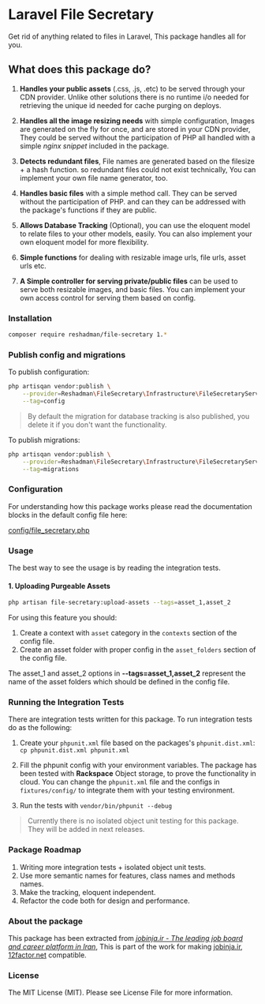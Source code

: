 # Laravel File Secretary
Get rid of anything related to files in Laravel, This package handles all for you.

## What does this package do?
 1. **Handles your public assets** (.css, .js, .etc) to be served through your 
 CDN provider.
 Unlike other solutions 
 there is no runtime i/o needed for retrieving the unique id needed for 
 cache purging on deploys.
 
 2. **Handles all the image resizing needs** with simple configuration, 
 Images are generated on the fly
 for once, and are stored in your CDN provider, 
 They could be served without the participation of PHP
 all handled with a simple *nginx snippet* included in the package. 
 3. **Detects redundant files**, File names are generated based on the 
 filesize + a hash function.
 so redundant files could not exist technically, 
 You can implement your own file name generator, too.
 4. **Handles basic files** with a simple method call. 
 They can be served without the participation of PHP. and can they can
 be addressed with the package's functions if they are public.
 5. **Allows Database Tracking** (Optional), 
 you can use the eloquent model to relate files to your other models, easily.
 You can also implement your own eloquent model for more flexibility.
 6. **Simple functions** for dealing with resizable image urls, file urls, 
 asset urls etc.
 7. **A Simple controller for serving private/public files** can be used to 
 serve both resizable images, and basic files.
 You can implement your own access control for serving them based on config.
 
### Installation
```bash
composer require reshadman/file-secretary 1.*
```

### Publish config and migrations
To publish configuration:
```bash
php artisqan vendor:publish \
    --provider=Reshadman\FileSecretary\Infrastructure\FileSecretaryServiceProvider \
    --tag=config
```

> By default the migration for database tracking is also published, you delete it if you don't want the functionality.

To publish migrations:
```bash
php artisqan vendor:publish \
    --provider=Reshadman\FileSecretary\Infrastructure\FileSecretaryServiceProvider \
    --tag=migrations
```

### Configuration
For understanding how this package works please read the documentation
blocks in the default config file here:

[config/file_secretary.php](https://github.com/reshadman/file-secretary/blob/master/fixtures/config/file_secretary.php)


### Usage
The best way to see the usage is by reading the integration tests.

#### 1. Uploading Purgeable Assets
```bash
php artisan file-secretary:upload-assets --tags=asset_1,asset_2
```

For using this feature you should:
 1. Create a context with `asset` category in the `contexts` section of the config file.
 2. Create an asset folder with proper config in the `asset_folders` section
 of the config file.
 
The asset_1 and asset_2 options in **--tags=asset_1,asset_2** represent the name
of the asset folders which should be defined in the config file.


### Running the Integration Tests
 There are integration tests written for this package. To run integration
tests do as the following:

 1. Create your `phpunit.xml` file based on the packages's `phpunit.dist.xml`: `cp phpunit.dist.xml phpunit.xml`
 
 2. Fill the phpunit config with your environment variables.
 The package has been tested with **Rackspace** Object storage, to prove the 
 functionality in cloud. You can change the `phpunit.xml` file and the configs in `fixtures/config/`
 to integrate them with your testing environment.
 3. Run the tests with `vendor/bin/phpunit --debug`
 
> Currently there is no isolated object unit testing for this package. 
> They will be added in next releases.

### Package Roadmap
 1. Writing more integration tests + isolated object unit tests.
 2. Use more semantic names for features, class names and methods names.
 3. Make the tracking, eloquent independent.
 4. Refactor the code both for design and performance.

### About the package
This package has been extracted from [*jobinja.ir - The leading job board and career platform in Iran*](https://jobinja.ir),
This is part of the work for making [jobinja.ir](https://jobinja.ir), [12factor.net](http://12factor.net) compatible.

### License
The MIT License (MIT). Please see License File for more information.
